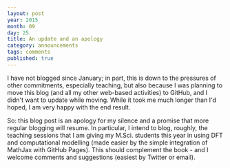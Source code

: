 ```yaml
---
layout: post
year: 2015
month: 09
day: 25
title: An update and an apology
category: announcements
tags: comments
published: true
---
```

I have not blogged since January; in part, this is down to the pressures of
other commitments, especially teaching, but also because I was planning to move
this blog (and all my other web-based activities) to GitHub, and I didn't want
to update while moving.  While it took me much longer than I'd hoped, I
am very happy with the end result.

So: this blog post is an apology for my silence and a promise that more regular
blogging will resume.  In particular, I intend to blog, roughly, the teaching
sessions that I am giving my M.Sci. students this year in using DFT and
computational modelling (made easier by the simple integration of MathJax with
GitHub Pages).  This should complement the book - and I welcome comments and
suggestions (easiest by Twitter or email).
